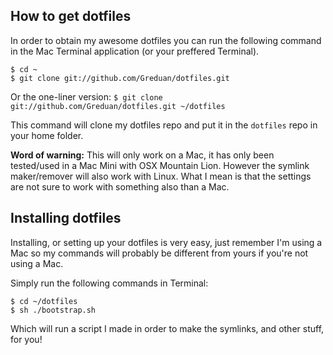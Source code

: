 ## How to get dotfiles

In order to obtain my awesome dotfiles you can run the following command in the Mac Terminal application (or your preffered Terminal).
```console
$ cd ~
$ git clone git://github.com/Greduan/dotfiles.git
```

Or the one-liner version: `$ git clone git://github.com/Greduan/dotfiles.git ~/dotfiles`

This command will clone my dotfiles repo and put it in the `dotfiles` repo in your home folder.

**Word of warning:** This will only work on a Mac, it has only been tested/used in a Mac Mini with OSX Mountain Lion. However the symlink maker/remover will also work with Linux. What I mean is that the settings are not sure to work with something also than a Mac.

## Installing dotfiles

Installing, or setting up your dotfiles is very easy, just remember I'm using a Mac so my commands will probably be different from yours if you're not using a Mac.

Simply run the following commands in Terminal:
```console
$ cd ~/dotfiles
$ sh ./bootstrap.sh
```

Which will run a script I made in order to make the symlinks, and other stuff, for you!
